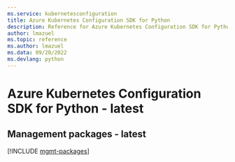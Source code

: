 ```yaml
---
ms.service: kubernetesconfiguration
title: Azure Kubernetes Configuration SDK for Python
description: Reference for Azure Kubernetes Configuration SDK for Python
author: lmazuel
ms.topic: reference
ms.author: lmazuel
ms.data: 09/20/2022
ms.devlang: python
---
```

# Azure Kubernetes Configuration SDK for Python - latest

## Management packages - latest
[!INCLUDE [mgmt-packages](kubernetes-configuration-mgmt-index.md)]